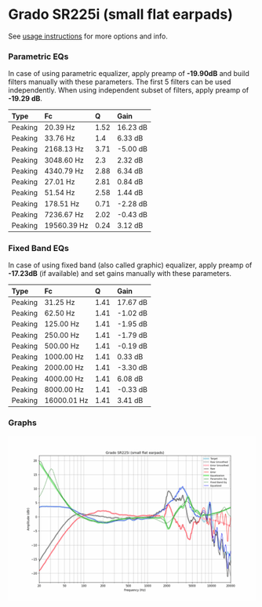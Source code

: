# Grado SR225i (small flat earpads)
See [usage instructions](https://github.com/jaakkopasanen/AutoEq#usage) for more options and info.

### Parametric EQs
In case of using parametric equalizer, apply preamp of **-19.90dB** and build filters manually
with these parameters. The first 5 filters can be used independently.
When using independent subset of filters, apply preamp of **-19.29 dB**.

| Type    | Fc          |    Q | Gain     |
|:--------|:------------|:-----|:---------|
| Peaking | 20.39 Hz    | 1.52 | 16.23 dB |
| Peaking | 33.76 Hz    | 1.4  | 6.33 dB  |
| Peaking | 2168.13 Hz  | 3.71 | -5.00 dB |
| Peaking | 3048.60 Hz  | 2.3  | 2.32 dB  |
| Peaking | 4340.79 Hz  | 2.88 | 6.34 dB  |
| Peaking | 27.01 Hz    | 2.81 | 0.84 dB  |
| Peaking | 51.54 Hz    | 2.58 | 1.44 dB  |
| Peaking | 178.51 Hz   | 0.71 | -2.28 dB |
| Peaking | 7236.67 Hz  | 2.02 | -0.43 dB |
| Peaking | 19560.39 Hz | 0.24 | 3.12 dB  |

### Fixed Band EQs
In case of using fixed band (also called graphic) equalizer, apply preamp of **-17.23dB**
(if available) and set gains manually with these parameters.

| Type    | Fc          |    Q | Gain     |
|:--------|:------------|:-----|:---------|
| Peaking | 31.25 Hz    | 1.41 | 17.67 dB |
| Peaking | 62.50 Hz    | 1.41 | -1.02 dB |
| Peaking | 125.00 Hz   | 1.41 | -1.95 dB |
| Peaking | 250.00 Hz   | 1.41 | -1.79 dB |
| Peaking | 500.00 Hz   | 1.41 | -0.19 dB |
| Peaking | 1000.00 Hz  | 1.41 | 0.33 dB  |
| Peaking | 2000.00 Hz  | 1.41 | -3.30 dB |
| Peaking | 4000.00 Hz  | 1.41 | 6.08 dB  |
| Peaking | 8000.00 Hz  | 1.41 | -0.33 dB |
| Peaking | 16000.01 Hz | 1.41 | 3.41 dB  |

### Graphs
![](./Grado%20SR225i%20(small%20flat%20earpads).png)